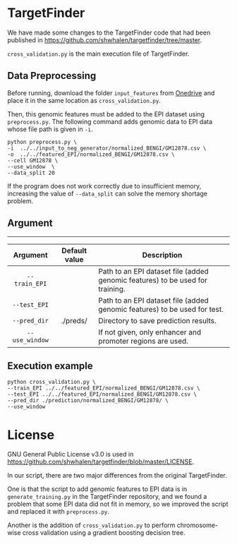 # TargetFinder

We have made some changes to the TargetFinder code that had been published in https://github.com/shwhalen/targetfinder/tree/master.


`cross_validation.py` is the main execution file of TargetFinder. 

<!-- ## Requirements
We have tested the work in the following environments.

| Library | Version |
| :---: | :---: |
|```python```|3.8.0|
|```pandas```|2.0.3|
|```joblib```|1.3.2|
|```scipy```|1.10.1|
|```scilit-learn```|1.3.0| -->


## Data Preprocessing


Before running,
download the folder ```input_features``` from [Onedrive](https://qu365-my.sharepoint.com/:f:/g/personal/maruyama_osamu_158_m_kyushu-u_ac_jp/Eq4u59Q5ruhDq9IhyvhuyywB2Nb_6ud5WhD6bPcmvj8mbQ?e=aiMEND) and place it in the same location as `cross_validation.py`.


Then, this genomic features must be added to the EPI dataset using `preprocess.py`.
The following command adds genomic data to EPI data whose file path is given in `-i`.

```
python preprocess.py \
-i  ../../input_to_neg_generator/normalized_BENGI/GM12878.csv \
-o  ../../featured_EPI/normalized_BENGI/GM12878.csv \
--cell GM12878 \
--use_window  \
--data_split 20
```

If the program does not work correctly due to insufficient memory,
increasing the value of ```--data_split``` can solve the memory shortage problem.




## Argument
---

| Argument | Default value | Description |
| :---: | :---: | ---- |
| ```--train_EPI``` ||Path to an EPI dataset file (added genomic features) to be used for training.|
| ```--test_EPI``` ||Path to an EPI dataset file (added genomic features) to be used for test.|
| ```--pred_dir``` |./preds/|Directory to save prediction results.|
| ```--use_window``` ||If not given, only enhancer and promoter regions are used.|



## Execution example

```
python cross_validation.py \
--train_EPI ../../featured_EPI/normalized_BENGI/GM12878.csv \
--test_EPI ../../featured_EPI/normalized_BENGI/GM12878.csv \
--pred_dir ./prediction/normalized_BENGI/GM12878/ \
--use_window
```

# License

GNU General Public License v3.0 is used in https://github.com/shwhalen/targetfinder/blob/master/LICENSE.

In our script,
there are two major differences from the original TargetFinder.

One is that the script to add genomic features to EPI data is in ```generate_training.py``` in the TargetFinder repository, and we found a problem that some EPI data did not fit in memory, so we improved the script and replaced it with ```preprocess.py```.

Another is the addition of ```cross_validation.py``` to perform chromosome-wise cross validation using a gradient boosting decision tree.


